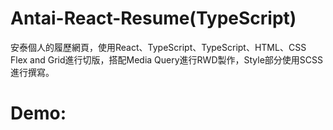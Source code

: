 # Antai-React-Resume(TypeScript)   
安泰個人的履歷網頁，使用React、TypeScript、TypeScript、HTML、CSS Flex and Grid進行切版，搭配Media Query進行RWD製作，Style部分使用SCSS進行撰寫。
# Demo:   

